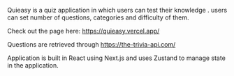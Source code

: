 Quieasy is a quiz application in which users can test their knowledge . users can set number of questions, categories and difficulty of them.

Check out the page here: https://quieasy.vercel.app/

Questions are retrieved through https://the-trivia-api.com/

Application is built in React using Next.js and uses Zustand to manage state in the application.
